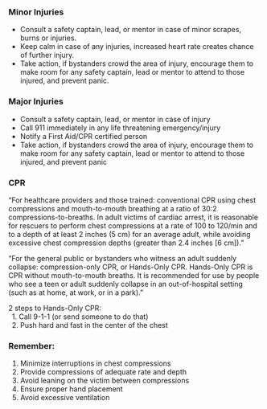 ### Minor Injuries 
- Consult a safety captain, lead, or mentor in case of minor scrapes, burns or injuries.
- Keep calm in case of any injuries, increased heart rate creates chance of further injury.
- Take action, if bystanders crowd the area of injury, encourage them to make room for any safety captain, lead or mentor to attend to those injured, and prevent panic.

### Major Injuries
- Consult a safety captain, lead, or mentor in case of injury
- Call 911 immediately in any life threatening emergency/injury
- Notify a First Aid/CPR certified person
- Take action, if bystanders crowd the area of injury, encourage them to make room for any safety captain, lead or mentor to attend to those injured, and prevent panic

### CPR

“For healthcare providers and those trained: conventional CPR using chest compressions and mouth-to-mouth breathing at a ratio of 30:2 compressions-to-breaths. In adult victims of cardiac arrest, it is reasonable for rescuers to perform chest compressions at a rate of 100 to 120/min and to a depth of at least 2 inches (5 cm) for an average adult, while avoiding excessive chest compression depths (greater than 2.4 inches [6 cm]).”

“For the general public or bystanders who witness an adult suddenly collapse: compression-only CPR, or Hands-Only CPR. Hands-Only CPR is CPR without mouth-to-mouth breaths. It is recommended for use by people who see a teen or adult suddenly collapse in an out-of-hospital setting (such as at home, at work, or in a park).”

2 steps to Hands-Only CPR:  
&ensp;1. Call 9-1-1 (or send someone to do that)  
&ensp;2. Push hard and fast in the center of the chest  

### Remember:
1. Minimize interruptions in chest compressions  
2. Provide compressions of adequate rate and depth  
3. Avoid leaning on the victim between compressions  
4. Ensure proper hand placement  
5. Avoid excessive ventilation  

